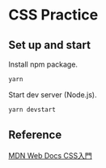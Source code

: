 # CSS Practice

## Set up and start

Install npm package.

```bash
yarn
```

Start dev server (Node.js).

```bash
yarn devstart
```

## Reference

[MDN Web Docs CSS入門](https://developer.mozilla.org/ja/docs/Learn/CSS/First_steps/Getting_started)
